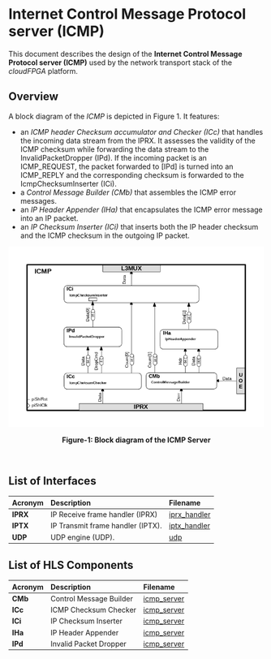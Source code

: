# Internet Control Message Protocol server (ICMP)

This document describes the design of the **Internet Control Message Protocol server (ICMP)** used by the network transport stack of the *cloudFPGA* platform.

## Overview
A block diagram of the *ICMP* is depicted in Figure 1. It features: 
  - an *ICMP header Checksum accumulator and Checker (ICc)* that handles the incoming data stream from the IPRX. It assesses the validity of the ICMP checksum while forwarding the data stream to the InvalidPacketDropper (IPd). If the incoming packet is an ICMP_REQUEST, the packet forwarded to [IPd] is turned into an ICMP_REPLY and the corresponding checksum is forwarded to the IcmpChecksumInserter (ICi).
  - a *Control Message Builder (CMb)* that assembles the ICMP error messages.
  - an *IP Header Appender (IHa)* that encapsulates the ICMP error message into an IP packet. 
  - an *IP Checksum Inserter (ICi)* that inserts both the IP header checksum and the ICMP checksum in the outgoing IP packet.


![Block diagram of the ICMP](https://github.com/cloudFPGA/cFDK/blob/master/DOC/NTS/./images/Fig-ICMP-Structure.bmp?raw=true#center)
<p align="center"><b>Figure-1: Block diagram of the ICMP Server</b></p>
<br>

## List of Interfaces

| Acronym                                           | Description                                           | Filename
|:--------------------------------------------------|:------------------------------------------------------|:--------------
| **IPRX**                                          | IP Receive frame handler (IPRX)                       | [iprx_handler](../../SRA/LIB/SHELL/LIB/hls/iprx_handler/src/iprx_handler.cpp)
| **IPTX**                                          | IP Transmit frame handler (IPTX).                     | [iptx_handler](../../SRA/LIB/SHELL/LIB/hls/iptx_handler/src/iptx_handler.cpp)
| **UDP**                                           | UDP engine (UDP).                                     | [udp](../../SRA/LIB/SHELL/LIB/hls/udp/src/udp.hpp)


## List of HLS Components

| Acronym       | Description                 | Filename
|:--------------|:----------------------------|:--------------
| **CMb**       | Control Message Builder     | [icmp_server](../../SRA/LIB/SHELL/LIB/hls/icmp_server/src/icmp_server.cpp)
| **ICc**       | ICMP Checksum Checker       | [icmp_server](../../SRA/LIB/SHELL/LIB/hls/icmp_server/src/icmp_server.cpp)
| **ICi**       | IP Checksum Inserter        | [icmp_server](../../SRA/LIB/SHELL/LIB/hls/icmp_server/src/icmp_server.cpp)
| **IHa**       | IP Header Appender          | [icmp_server](../../SRA/LIB/SHELL/LIB/hls/icmp_server/src/icmp_server.cpp)
| **IPd**       | Invalid Packet Dropper      | [icmp_server](../../SRA/LIB/SHELL/LIB/hls/icmp_server/src/icmp_server.cpp)

